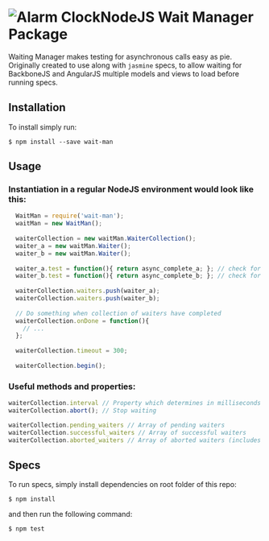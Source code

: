 # ![Alarm Clock](https://cdnjs.cloudflare.com/ajax/libs/fatcow-icons/20130425/FatCow_Icons32x32/clock_.png)NodeJS Wait Manager Package
Waiting Manager makes testing for asynchronous calls easy as pie. Originally created to use along with `jasmine` specs, to allow waiting for BackboneJS and AngularJS multiple models and views to load before running specs.

## Installation

To install simply run:

`$ npm install --save wait-man`

## Usage

### Instantiation in a regular NodeJS environment would look like this:

```javascript
  WaitMan = require('wait-man');
  waitMan = new WaitMan();
  
  waiterCollection = new waitMan.WaiterCollection();
  waiter_a = new waitMan.Waiter();
  waiter_b = new waitMan.Waiter();
  
  waiter_a.test = function(){ return async_complete_a; }; // check for some boolean global variable
  waiter_b.test = function(){ return async_complete_b; }; // check for some boolean global variable
  
  waiterCollection.waiters.push(waiter_a);
  waiterCollection.waiters.push(waiter_b);
  
  // Do something when collection of waiters have completed
  waiterCollection.onDone = function(){
    // ...
  };
  
  waiterCollection.timeout = 300;
  
  waiterCollection.begin();
```

### Useful methods and properties:

```javascript
waiterCollection.interval // Property which determines in milliseconds how often to poll waiters (default: 100)
waiterCollection.abort(); // Stop waiting

waiterCollection.pending_waiters // Array of pending waiters
waiterCollection.successful_waiters // Array of successful waiters
waiterCollection.aborted_waiters // Array of aborted waiters (includes waiters which have reached timeout limit)
```

## Specs

To run specs, simply install dependencies on root folder of this repo:

`$ npm install`

and then run the following command:

`$ npm test`
